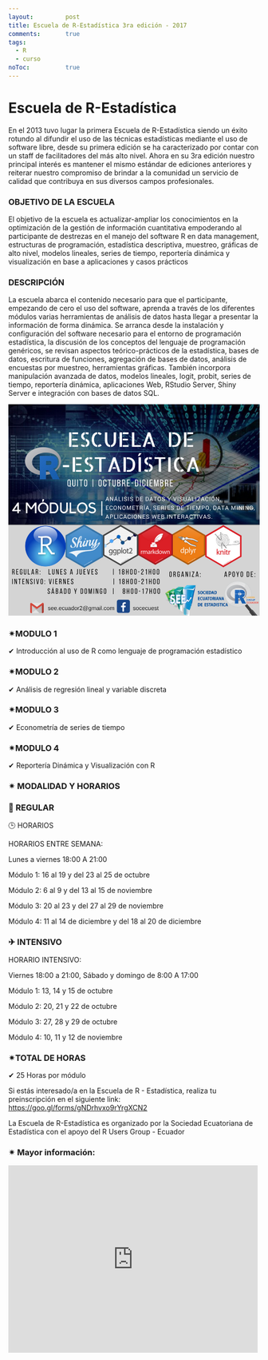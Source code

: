 ```yaml
---
layout: 		post
title: Escuela de R-Estadística 3ra edición - 2017
comments:		true
tags: 
  - R
  - curso
noToc:			true
---
```


Escuela de R-Estadística
===================
En el 2013 tuvo lugar la primera Escuela de R-Estadística siendo un éxito rotundo al difundir el uso de las técnicas estadísticas mediante el uso de software libre, desde su primera edición se ha caracterizado por contar con un staff de facilitadores del más alto nivel.
Ahora en su 3ra edición nuestro principal interés es mantener el mismo estándar de ediciones anteriores y reiterar nuestro compromiso de brindar a la comunidad un servicio de calidad que contribuya en sus diversos campos profesionales.

### OBJETIVO DE LA ESCUELA

El objetivo de la escuela es actualizar-ampliar los conocimientos en la optimización de la gestión de información cuantitativa empoderando al participante de destrezas en el manejo del software R en data management, estructuras de programación, estadística descriptiva, muestreo, gráficas de
alto nivel, modelos lineales, series de tiempo, reportería dinámica y visualización en base a aplicaciones y casos prácticos

### DESCRIPCIÓN
La escuela abarca el contenido necesario para que el participante, empezando de cero el uso del software, aprenda a través de los diferentes módulos varias herramientas de análisis de datos
hasta llegar a presentar la información de forma dinámica. Se arranca desde la instalación y configuración del software necesario para el entorno de programación estadística, la discusión de los conceptos del lenguaje de programación genéricos, se revisan aspectos teórico-prácticos de la estadística, bases de datos, escritura de funciones, agregación de bases de datos, análisis de encuestas por muestreo, herramientas gráficas. También incorpora manipulación avanzada de datos, modelos lineales, logit, probit, series de tiempo, reportería dinámica, aplicaciones Web, RStudio Server, Shiny Server e integración con bases de datos SQL.

![](/img/eventos/escuelar3.png)

### ✴MODULO 1
✔ Introducción al uso de R como lenguaje de programación estadístico
### ✴MODULO 2
✔ Análisis de regresión lineal y variable discreta
### ✴MODULO 3
✔ Econometría de series de tiempo
### ✴MODULO 4
✔ Reportería Dinámica y Visualización con R

### ✴ MODALIDAD Y HORARIOS
### 🚙 REGULAR

🕒 HORARIOS

HORARIOS ENTRE SEMANA: 

Lunes a viernes 18:00 A 21:00

Módulo 1: 16 al 19 y del 23 al 25 de octubre

Módulo 2: 6 al 9 y del 13 al 15 de noviembre

Módulo 3: 20 al 23 y del 27 al 29 de noviembre

Módulo 4: 11 al 14 de diciembre y del 18 al 20 de diciembre

### ✈ INTENSIVO

HORARIO INTENSIVO: 

Viernes 18:00 a 21:00, Sábado y domingo de 8:00 A 17:00

Módulo 1: 13, 14 y 15 de octubre

Módulo 2: 20, 21 y 22 de octubre

Módulo 3: 27, 28 y 29 de octubre

Módulo 4: 10, 11 y 12 de noviembre

### ✴TOTAL DE HORAS
✔ 25 Horas por módulo

Si estás interesado/a en la Escuela de R - Estadística, realiza tu preinscripción en el siguiente link:
https://goo.gl/forms/gNDrhvxo9rYrgXCN2

La Escuela de R-Estadística es organizado por la Sociedad Ecuatoriana de Estadística con el apoyo del R Users Group - Ecuador

### ✴ Mayor información: 

<embed src="https://github.com/Rusersgroup/docs/raw/master/Escuela%20R-Estad%C3%ADstica%203ra%20Edici%C3%B3n.pdf" width="500" height="375" type='application/pdf'>
